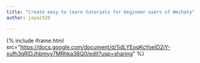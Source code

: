 ```yaml
---
title: "Create easy to learn tutorials for beginner users of Wechaty"
author: jaya2320

---
```

{% include iframe.html src="https://docs.google.com/document/d/1idLYEoqKcYoeID2jY-xufh3gRlDJhbmyy7MRhka38Q0/edit?usp=sharing" %}

